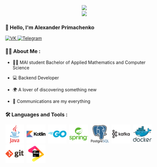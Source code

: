 <div id="header img" align="center">
  <img src="https://media.giphy.com/media/KzJkzjggfGN5Py6nkT/giphy.gif" width="250"/>
</div>
  
<div id="header" align="center">
  <img src="https://readme-typing-svg.herokuapp.com?size=30&duration=10000&color=F700F1&center=true&lines=BACKEND+DEVELOPER" width="500"/>
</div>

### 👋 Hello, I'm Alexander Primachenko

<a href="https://vk.com/sashapaladin">
    <img src="https://img.shields.io/badge/VK-blue?logo=VK&logoColor=white" alt="VK"/>
</a>
<a href="https://t.me/sashapaladin">
    <img src="https://img.shields.io/badge/Telegram-blue?logo=Telegram&logoColor=?logoColor=blue" alt="Telegram"/>
</a>

### 👩‍💻 About Me :

- 👨‍🎓 MAI student Bachelor of Applied Mathematics and Computer Science

- 💻 Backend Developer

- 🌍 A lover of discovering something new

- 💭 Communications are my everything


### :hammer_and_wrench: Languages and Tools :

<div>
  <img src="https://github.com/devicons/devicon/blob/master/icons/java/java-original-wordmark.svg" title="Java" alt="Java" width="60" height="60"/>&nbsp;
  <img src="https://github.com/devicons/devicon/blob/master/icons/kotlin/kotlin-original-wordmark.svg" title="Kotlin" alt="Kotlin" width="60" height="60"/>&nbsp;
  <img src="https://github.com/devicons/devicon/blob/master/icons/go/go-original-wordmark.svg" title="Go" alt="Go" width="60" height="60"/>&nbsp;
  <img src="https://github.com/devicons/devicon/blob/master/icons/spring/spring-original-wordmark.svg" title="Spring" alt="Spring" width="60" height="60"/>&nbsp;
  <img src="https://github.com/devicons/devicon/blob/master/icons/postgresql/postgresql-original-wordmark.svg" title="PostgreSQL" alt="PostgreSQL" width="60" height="60"/>&nbsp;
  <img src="https://github.com/devicons/devicon/blob/master/icons/apachekafka/apachekafka-original-wordmark.svg" title="Kafka" alt="Kafka" width="60" height="60"/>&nbsp;
  <img src="https://github.com/devicons/devicon/blob/master/icons/docker/docker-original-wordmark.svg" title="Docker" alt="Docker" width="60" height="60"/>&nbsp;
  <img src="https://github.com/devicons/devicon/blob/master/icons/git/git-original-wordmark.svg" title="Git" alt="Git" width="60" height="60"/>&nbsp;
    <img src="https://github.com/devicons/devicon/blob/master/icons/jetbrains/jetbrains-original.svg" title="JetBrainsIDEs" alt="JetBrainsIDEs" width="60" height="60"/>&nbsp;
</div>

<div id="bot" align="right">
  <img src="https://komarev.com/ghpvc/?username=sashapaladin&style=flat-square&color=blue" alt=""/>
</div>
